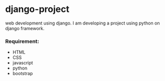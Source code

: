 # django-project
web development using django. I am developing a project using python on django framework.

### Requirement:
+ HTML
+ CSS
+ javascript
+ python
+ bootstrap
